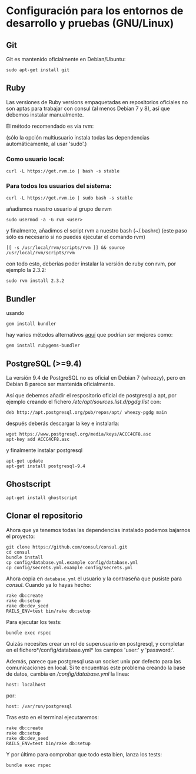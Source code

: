 # Configuración para los entornos de desarrollo y pruebas  (GNU/Linux)

## Git

Git es mantenido oficialmente en Debian/Ubuntu:

```
sudo apt-get install git
```

## Ruby

Las versiones de Ruby versions empaquetadas en repositorios oficiales no son aptas para trabajar con consul (al menos Debian 7 y 8), así que debemos instalar manualmente.

El método recomendado es via rvm:

(sólo la opción multiusuario instala todas las dependencias automáticamente, al usar 'sudo'.)

### Como usuario local:

```
curl -L https://get.rvm.io | bash -s stable
```
### Para todos los usuarios del sistema:

```
curl -L https://get.rvm.io | sudo bash -s stable
```

añadismos nuestro usuario al grupo de rvm

```
sudo usermod -a -G rvm <user>
```

y finalmente, añadimos el script rvm a nuestro bash (~/.bashrc) (este paso sólo es necesario si no puedes ejecutar el comando rvm)

```
[[ -s /usr/local/rvm/scripts/rvm ]] && source /usr/local/rvm/scripts/rvm
```

con todo esto, deberías poder instalar la versión de ruby con rvm, por ejemplo la 2.3.2:

```
sudo rvm install 2.3.2
```

## Bundler

usando

```
gem install bundler
```

hay varios métodos alternativos [aquí](https://rvm.io/integration/bundler) que podrían ser mejores como:

```
gem install rubygems-bundler
```

## PostgreSQL (>=9.4)

La versión 9.4 de PostgreSQL no es oficial en Debian 7 (wheezy), pero en Debian 8 parece ser mantenida oficialmente.

Así que debemos añadir el respositorio oficial de postgresql a apt, por ejemplo creando el fichero */etc/apt/sources.list.d/pgdg.list* con:

```
deb http://apt.postgresql.org/pub/repos/apt/ wheezy-pgdg main
```

después deberás descargar la key e instalarla:

```
wget https://www.postgresql.org/media/keys/ACCC4CF8.asc
apt-key add ACCC4CF8.asc
```

y finalmente instalar postgresql

```
apt-get update
apt-get install postgresql-9.4
```

## Ghostscript

```
apt-get install ghostscript
```

## Clonar el repositorio

Ahora que ya tenemos todas las dependencias instalado podemos bajarnos el proyecto:

```
git clone https://github.com/consul/consul.git
cd consul
bundle install
cp config/database.yml.example config/database.yml
cp config/secrets.yml.example config/secrets.yml
```

Ahora copia en `database.yml` el usuario y la contraseña que pusiste para *consul*. Cuando ya lo hayas hecho:

```
rake db:create
rake db:setup
rake db:dev_seed
RAILS_ENV=test bin/rake db:setup
```

Para ejecutar los tests:

```
bundle exec rspec
```

Quizás necesites crear un rol de superusuario en postgresql, y completar en el fichero*/config/database.yml* los campos 'user:' y 'password:'.

Además, parece que postgresql usa un socket unix por defecto para las comunicaciones en local. Si te encuentras este problema creando la base de datos, cambia en */config/database.yml* la linea:

```
host: localhost
```

por:

```
host: /var/run/postgresql
```

Tras esto en el terminal ejecutaremos:

```
rake db:create
rake db:setup
rake db:dev_seed
RAILS_ENV=test bin/rake db:setup
```

Y por último para comprobar que todo esta bien, lanza los tests:

```
bundle exec rspec
```
